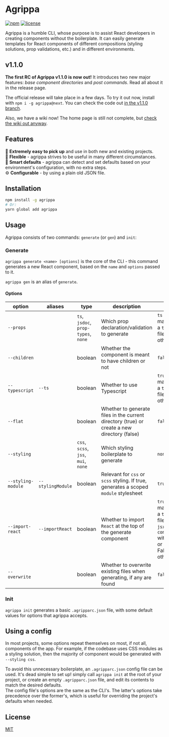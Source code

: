 # Agrippa
[![npm](https://img.shields.io/npm/v/agrippa?logo=npm&color=CB3837)](https://www.npmjs.com/package/agrippa)
[![license](https://img.shields.io/github/license/nitzanhen/agrippa?color=yellow)](https://choosealicense.com/licenses/mit/)

Agrippa is a humble CLI, whose purpose is to assist React developers in creating components without the boilerplate.
It can easily generate templates for React components of different compositions (styling solutions, prop validations, etc.) and in different environments. 

## v1.1.0

**The first RC of Agrippa v1.1.0 is now out!** 
It introduces two new major features: *base component directories* and *post commands*. Read all about it in the release page.

The official release will take place in a few days. To try it out now, install with `npm i -g agrippa@next`.
You can check the code out [in the v1.1.0 branch](https://github.com/NitzanHen/agrippa/tree/v1.1.0).

Also, we have a wiki now! The home page is still not complete, but [check the wiki out anyway](https://github.com/NitzanHen/agrippa/wiki).

## Features
🚀 **Extremely easy to pick up** and use in both new and existing projects.<br/>
🐙 **Flexible** - agrippa strives to be useful in many different circumstances.<br/>
🧠 **Smart defaults** - agrippa can detect and set defaults based on your environment's configuration, with no extra steps. <br/>
⚙️ **Configurable** - by using a plain old JSON file.

## Installation

```bash
npm install -g agrippa
# Or:
yarn global add agrippa
```

## Usage

Agrippa consists of two commands: `generate` (or `gen`) and `init`:

### Generate
`agrippa generate <name> [options]` is the core of the CLI - this command generates a new React component, based on the `name` and `options` passed to it.

`agrippa gen` is an alias of `generate`.

#### Options
| option             | aliases             | type                                 | description                                                                                  | default                                                                                                                                                        |
|--------------------|---------------------|--------------------------------------|----------------------------------------------------------------------------------------------|----------------------------------------------------------------------------------------------------------------------------------------------------------------|
| `--props`          |                     | `ts`, `jsdoc`,  `prop-types`, `none` | Which prop declaration/validation to generate                                                | `ts` if the CLI manages to find a `tsconfig.json` file,  `none` otherwise.                                                                                     |
| `--children`       |                     | boolean                              | Whether the component is meant to have children or not                                       | `false`                                                                                                                                                        |
| `--typescript`     |  `--ts`             | boolean                              | Whether to use Typescript                                                                    | `true` if the CLI manages to find a `tsconfig.json` file,  false otherwise.                                                                                    |
| `--flat`           |                     | boolean                              | Whether to generate files in the current directory (true)  or create a new directory (false) | `false`                                                                                                                                                        |
| `--styling`        |                     | `css`, `scss`, `jss`, `mui`, `none`  | Which styling boilerplate to generate                                                        | `none`                                                                                                                                                         |
| `--styling-module` |  `--stylingModule`  | boolean                              | Relevant for `css` or `scss` styling. If true, generates a scoped `module` stylesheet        | `true`                                                                                                                                                         |
| `--import-react`   |  `--importReact`    | boolean                              | Whether to import `React` at the top of the generate component                               | `true` if the CLI manages to find a `tsconfig.json` file and it has a `jsx` field under `compilerOptions` with `react-jsx` or `react-jsxdev`. False otherwise. |
| `--overwrite`      |                     | boolean                              | Whether to overwrite existing files when generating, if any are found                        | `false`.                                                                                                                                                       |
### Init
`agrippa init` generates a basic `.agripparc.json` file, with some default values for options that agrippa accepts.  

## Using a config
In most projects, some options repeat themselves on most, if not all, components of the app. For example, if the codebase uses CSS modules as a styling solution, then the majority of component would be generated with `--styling css`. 

To avoid this unnecessary boilerplate, an `.agripparc.json` config file can be used. It's dead simple to set up! simply call `agrippa init` at the root of your project, or create an empty `.agripparc.json` file, and edit its contents to match the desired defaults. <br/>
The config file's options are the same as the CLI's. The latter's options take precedence over the former's, which is useful for overriding the project's defaults when needed.

## License
[MIT](https://choosealicense.com/licenses/mit/)